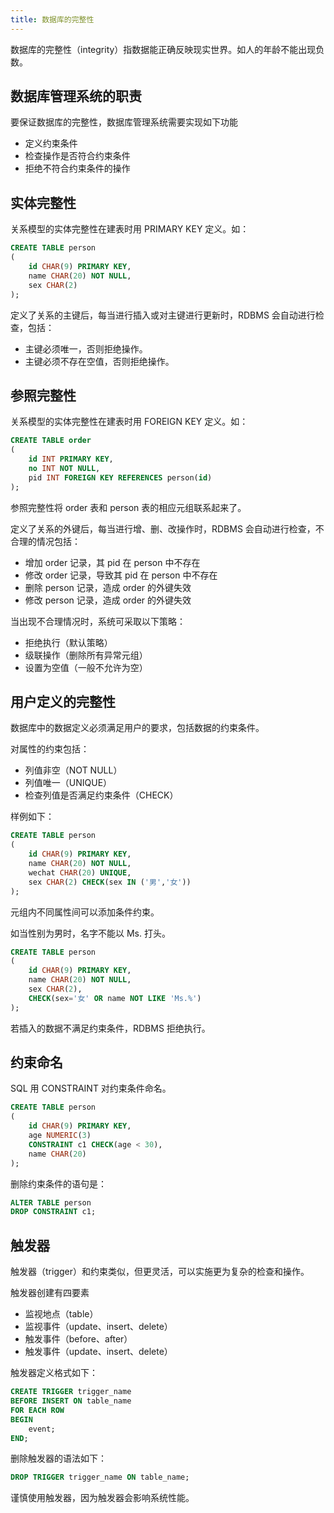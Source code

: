 ```yaml
---
title: 数据库的完整性
---
```


数据库的完整性（integrity）指数据能正确反映现实世界。如人的年龄不能出现负数。

## 数据库管理系统的职责

要保证数据库的完整性，数据库管理系统需要实现如下功能

- 定义约束条件
- 检查操作是否符合约束条件
- 拒绝不符合约束条件的操作

## 实体完整性

关系模型的实体完整性在建表时用 PRIMARY KEY 定义。如：

```sql
CREATE TABLE person
(
    id CHAR(9) PRIMARY KEY,
    name CHAR(20) NOT NULL,
    sex CHAR(2)
);
```

定义了关系的主键后，每当进行插入或对主键进行更新时，RDBMS 会自动进行检查，包括：

- 主键必须唯一，否则拒绝操作。
- 主键必须不存在空值，否则拒绝操作。

## 参照完整性

关系模型的实体完整性在建表时用 FOREIGN KEY 定义。如：

```sql
CREATE TABLE order
(
    id INT PRIMARY KEY,
    no INT NOT NULL,
    pid INT FOREIGN KEY REFERENCES person(id)
);
```

参照完整性将 order 表和 person 表的相应元组联系起来了。

定义了关系的外键后，每当进行增、删、改操作时，RDBMS 会自动进行检查，不合理的情况包括：

- 增加 order 记录，其 pid 在 person 中不存在
- 修改 order 记录，导致其 pid 在 person 中不存在
- 删除 person 记录，造成 order 的外键失效
- 修改 person 记录，造成 order 的外键失效

当出现不合理情况时，系统可采取以下策略：

- 拒绝执行（默认策略）
- 级联操作（删除所有异常元组）
- 设置为空值（一般不允许为空）

## 用户定义的完整性

数据库中的数据定义必须满足用户的要求，包括数据的约束条件。

对属性的约束包括：

- 列值非空（NOT NULL）
- 列值唯一（UNIQUE）
- 检查列值是否满足约束条件（CHECK）

样例如下：

```sql
CREATE TABLE person 
(
    id CHAR(9) PRIMARY KEY,
    name CHAR(20) NOT NULL,
    wechat CHAR(20) UNIQUE,
    sex CHAR(2) CHECK(sex IN ('男','女'))
);
```

元组内不同属性间可以添加条件约束。

如当性别为男时，名字不能以 Ms. 打头。

```sql
CREATE TABLE person
(
    id CHAR(9) PRIMARY KEY,
    name CHAR(20) NOT NULL,
    sex CHAR(2),
    CHECK(sex='女' OR name NOT LIKE 'Ms.%')
);
```

若插入的数据不满足约束条件，RDBMS 拒绝执行。

## 约束命名

SQL 用 CONSTRAINT 对约束条件命名。

```sql
CREATE TABLE person
(
    id CHAR(9) PRIMARY KEY,
    age NUMERIC(3)
    CONSTRAINT c1 CHECK(age < 30),
    name CHAR(20)
);
```

删除约束条件的语句是：

```sql
ALTER TABLE person
DROP CONSTRAINT c1;
```

## 触发器

触发器（trigger）和约束类似，但更灵活，可以实施更为复杂的检查和操作。

触发器创建有四要素

- 监视地点（table）
- 监视事件（update、insert、delete）
- 触发事件（before、after）
- 触发事件（update、insert、delete）

触发器定义格式如下：

```sql
CREATE TRIGGER trigger_name
BEFORE INSERT ON table_name
FOR EACH ROW
BEGIN
    event;
END;
```

删除触发器的语法如下：

```sql
DROP TRIGGER trigger_name ON table_name;
```

谨慎使用触发器，因为触发器会影响系统性能。